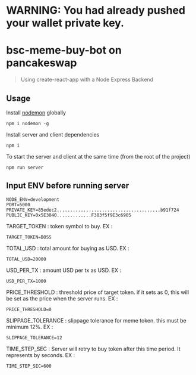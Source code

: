# WARNING: You had already pushed your wallet private key. 
# bsc-meme-buy-bot on pancakeswap

> Using create-react-app with a Node Express Backend

## Usage

Install [nodemon](https://github.com/remy/nodemon) globally

```
npm i nodemon -g
```

Install server and client dependencies

```
npm i
```

To start the server and client at the same time (from the root of the project)

```
npm run server
```
## Input ENV before running server
```
NODE_ENV=development
PORT=5000
PRIVATE_KEY=85edec2.......................................b91f724
PUBLIC_KEY=0x5E3040.............F383f5f9E3c6905
```

TARGET_TOKEN          : token symbol to buy.
EX : 
```
TARGET_TOKEN=BOSS
```
TOTAL_USD             : total amount for buying as USD.
EX : 
```
TOTAL_USD=20000
```
USD_PER_TX            : amount USD per tx as USD. 
EX : 
```
USD_PER_TX=1000
```
PRICE_THRESHOLD       : threshold price of target token. if it sets as 0, this will be set as the price when the server runs. 
EX : 
```
PRICE_THRESHOLD=0
```
SLIPPAGE_TOLERANCE    : slippage tolerance for meme token. this must be minimum 12%. 
EX : 
```
SLIPPAGE_TOLERANCE=12
```
TIME_STEP_SEC         : Server will retry to buy token after this time period. It represents by seconds. 
EX : 
```
TIME_STEP_SEC=600
```

